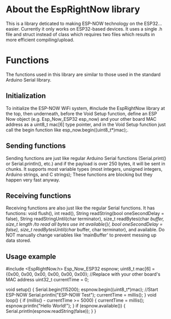 # About the EspRightNow library
This is a library deticated to making ESP-NOW technology on the ESP32... easier. Currently it only works on ESP32-based devices.
    It uses a single .h file and struct instead of class which requires two files which results in more efficient compiling/upload.
# Functions
The functions used in this library are similar to those used in the standard Arduino Serial library.
## Initialization
To initialize the ESP-NOW WiFi system, #include the EspRightNow library at the top, then underneath, before the Void Setup function, define an ESP Now object (e.g. Esp_Now_ESP32 esp_now) and your other board MAC address as a uint8_t mac[6] type pointer, and in the Void Setup function just call the begin function like esp_now.begin((uint8_t*)mac);.
## Sending functions
Sending functions are just like regular Arduino Serial functions (Serial.print() or Serial.println(), etc.) and if the payload is over 250 bytes, it will be sent in chunks. It supports most variable types (most integers, unsigned integers, Arduino strings, and C strings); These functions are blocking but they happen very fast anyway.
## Receiving functions
Receiving functions are also just like the regular Serial functions. It has functions: void flush(), int read(), String readString(bool oneSecondDelay = false), String readStringUntil(char terminator), size_t readBytes(char *buffer, size_t length /*to read all bytes use int available()*/, bool oneSecondDelay = false), size_t readBytesUntil(char* buffer, char terminator), and available. Do NOT manually change variables like 'mainBuffer' to prevent messing up data stored.
## Usage example

#include <EspRightNow.h>
Esp_Now_ESP32 espnow;
uint8_t mac[6] = {0x00, 0x00, 0x00, 0x00, 0x00, 0x00}; //Replace with your other board's MAC address
uint32_t currentTime = 0;

void setup() {
    Serial.begin(115200);
    espnow.begin((uint8_t*)mac); //Start ESP-NOW
    Serial.println("ESP-NOW Test");
    currentTime = millis();
}
void loop() {
  if (millis() - currentTime >= 5000) {
    currentTime = millis();
    espnow.println("Hello World!");
  }
    if (espnow.available()) {
      Serial.println(espnow.readString(false));
    }
}
